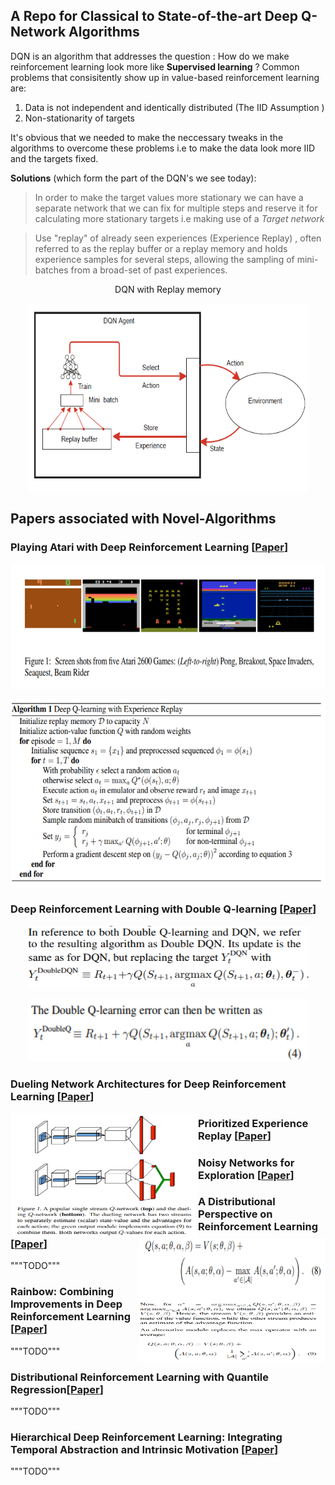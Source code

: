 ## A Repo for Classical to State-of-the-art Deep Q-Network Algorithms
DQN is an algorithm that addresses the question : How do we make reinforcement learning look more like **Supervised learning** ? Common problems that consisitently show up in value-based reinforcement learning are:  
1. Data is not independent and identically distributed (The IID Assumption )
2. Non-stationarity of targets 

It's obvious that we needed to make the neccessary tweaks in the algorithms to overcome these problems i.e to make the data look more IID and the targets fixed.

**Solutions** (which form the part of the DQN's we see today):
> In order to make the target values more stationary we can have a separate network that we can fix for multiple steps and reserve it for calculating more stationary targets i.e making use of a *Target network*

> Use "replay" of already seen experiences (Experience Replay) , often referred to as the replay buffer or a replay memory and holds experience samples for several steps, allowing the sampling of mini-batches from a broad-set of past experiences.

  <p align="center">DQN with Replay memory <p align="center">
<p align="center"><img src="https://github.com/ashutoshtiwari13/DeepQNetwork-Hub/blob/master/images/DQN.png" width="450px" height="300px"/></p>

## Papers associated with Novel-Algorithms
### Playing Atari with Deep Reinforcement Learning [[Paper](https://www.cs.toronto.edu/~vmnih/docs/dqn.pdf)]
<p align="center"><img src="https://github.com/ashutoshtiwari13/DeepQNetwork-Hub/blob/master/images/DQN_image1.png" width="650px" height="200px"/></p>
<p align="center"><img src="https://github.com/ashutoshtiwari13/DeepQNetwork-Hub/blob/master/images/DQN_algo.png" width="650px" height="300px"/></p>

### Deep Reinforcement Learning with Double Q-learning [[Paper](https://arxiv.org/abs/1509.06461)]
<p align="center"><img src="https://github.com/ashutoshtiwari13/DeepQNetwork-Hub/blob/master/images/DDQN1.png" width="450px" height="100px"/></p>
<p align="center"><img src="https://github.com/ashutoshtiwari13/DeepQNetwork-Hub/blob/master/images/DDQN2.png" width="450px" height="100px"/></p>

### Dueling Network Architectures for Deep Reinforcement Learning [[Paper](https://arxiv.org/abs/1511.06581)]
<img align="left" width="300" height="200" src="https://github.com/ashutoshtiwari13/DeepQNetwork-Hub/blob/master/images/Dueling1.png">
<img align="right" width="300" height="100" src="https://github.com/ashutoshtiwari13/DeepQNetwork-Hub/blob/master/images/Dueling2.png">
<img align="right" width="300" height="100" src="https://github.com/ashutoshtiwari13/DeepQNetwork-Hub/blob/master/images/Dueling3.png">

### Prioritized Experience Replay [[Paper](https://arxiv.org/abs/1511.05952)]

### Noisy Networks for Exploration [[Paper](https://arxiv.org/abs/1706.10295)]

### A Distributional Perspective on Reinforcement Learning [[Paper](https://arxiv.org/pdf/1707.06887.pdf)]
"""TODO"""
### Rainbow: Combining Improvements in Deep Reinforcement Learning [[Paper](https://arxiv.org/abs/1710.02298)]
"""TODO"""
### Distributional Reinforcement Learning with Quantile Regression[[Paper](https://arxiv.org/pdf/1710.10044.pdf)]
"""TODO"""
### Hierarchical Deep Reinforcement Learning: Integrating Temporal Abstraction and Intrinsic Motivation [[Paper](https://arxiv.org/abs/1604.06057)]
"""TODO"""


